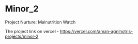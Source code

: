 # Minor_2
Project Nurture: Malnutrition Watch

The project link on vercel - https://vercel.com/aman-agnihotris-projects/minor-2
